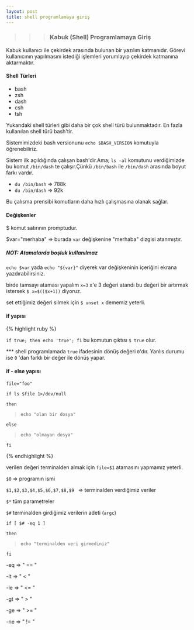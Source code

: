 ```yaml
---
layout: post
title: shell programlamaya giriş
---
```


>>> ### Kabuk (Shell) Programlamaya Giriş

Kabuk kullanıcı ile çekirdek arasında bulunan bir yazılım katmanıdır. Görevi 
kullanıcının yapılmasını istediği işlemleri yorumlayıp çekirdek katmanına aktarmaktır.

#### Shell Türleri
* bash
* zsh
* dash
* csh
* tsh

Yukarıdaki shell türleri gibi daha bir çok shell türü bulunmaktadır. En fazla kullanılan shell türü bash'tir.


Sistemimizdeki bash versionunu `echo $BASH_VERSION` komutuyla öğrenebiliriz.

Sistem ilk açıldığında çalışan bash'dir.Ama;
`ls -al` komutunu verdiğimizde bu komut `/bin/dash` te çalışır.Çünkü `/bin/bash` ile `/bin/dash` arasında boyut farkı vardır.

* `du /bin/bash` => 788k
* `du /bin/dash` => 92k 

Bu çalısma prensibi komutların daha hızlı çalışmasına olanak sağlar.

#### Değişkenler

$ komut satırının promptudur.

$var="merhaba" => burada `var` değişkenine "merhaba" dizgisi atanmıştır.

##### NOT: Atamalarda boşluk kullanılmaz

`echo $var` yada `echo "${var}"` diyerek var değişkeninin içeriğini ekrana yazdırabilirsiniz.

birde tamsayı ataması yapalım `x=3` x'e 3 değeri atandı bu değeri bir artırmak istersek `$ x=$(($x+1))` diyoruz.

set ettiğimiz değeri silmek için `$ unset x` dememiz yeterli.

#### if yapısı

{% highlight ruby %}

 `if true; then echo 'true'; fi`
bu komutun çıktısı `$ true` olur.

*** shell programlamada `true`
 ifadesinin dönüş değeri `0`'dır. Yanlıs durumu ise `0` 'dan farklı bir değer ile dönüş yapar.

#### if - else yapısı

`file="foo"`

`if ls $file 1>/dev/null`

`then`

> `echo "olan bir dosya"`

`else`

> `echo "olmayan dosya"`

`fi`

{% endhighlight %}

 verilen değeri terminalden almak için `file=$1` atamasını yapmamız yeterli.


` $0 ` => programın ismi

 ` $1,$2,$3,$4,$5,$6,$7,$8,$9  ` => terminalden verdiğimiz veriler

` $* ` tüm parametreler

`$#` terminalden girdiğimiz verilerin adeti (`argc`)


`if [ $# -eq 1 ] `

`then`

> `echo "terminalden veri girmediniz" `

`fi`

-eq => " == "

-lt => " < "

-le => " <= "

-gt => " > "

-ge => " >= "

-ne => " != "

